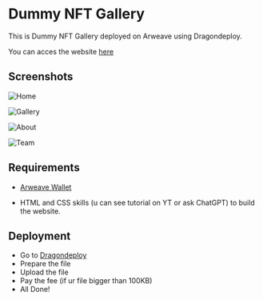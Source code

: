 
# Dummy NFT Gallery

This is Dummy NFT Gallery deployed on Arweave using Dragondeploy.

You can acces the website [here](https://vhg5glytlfociwybi5hujvwsolfmrzt7coadazv523unn3sxfvba.arweave.net/qc3TLxNZXCRbAUdPRNbScsrI5n8TgDBmvdbo1u5XLUI/)

## Screenshots

![Home](https://ow4mpmwz7kuj3jacqtyzv2i52ftoybmn37fem4jqfqe6yksvzyja.arweave.net/dbjHstn6qJ2kAoTxmukd0WbsBY3fykZxMCwJ7CpVzhI)

![Gallery](https://pmszknflg2p3e6dyvzd53w2ubjq5yr66ktan3xfjrbglnjokomza.arweave.net/eyWVNKs2n7J4eK5H3dtUCmHcR95UwN3cqYhMtqXKczI)

![About](https://yoxa2jq4oiuuzr5tp3r5ya6fnjsu2rpokzjpuhpf4gxhrlfabkjq.arweave.net/w64NJhxyKUzHs37j3APFamVNRe5WUvod5eGueKygCpM)

![Team](https://5bypxw3xj444cds7l2aovk3zgbesjxielvxfb5tk7gdtdymwr2sa.arweave.net/6HD723dPOcEOX16A6qt5MEkk3QRdblD2avmHMeGWjqQ)
## Requirements

- [Arweave Wallet](https://dragondeploy.xyz/)

- HTML and CSS skills (u can see tutorial on YT or ask ChatGPT) to build the website.


## Deployment

- Go to [Dragondeploy](https://dragondeploy.xyz/)
- Prepare the file
- Upload the file
- Pay the fee (if ur file bigger than 100KB)
- All Done!